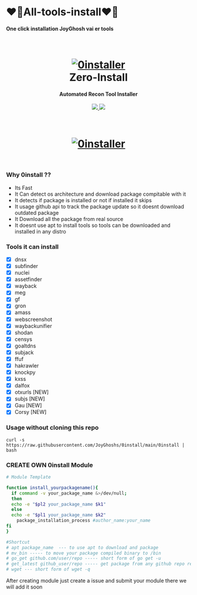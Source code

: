 # ❤️‍🔥All-tools-install❤️‍🔥

 #### One click installation  JoyGhosh vai er tools

 <h1 align="center">
  <br>
  <a href="https://github.com/JoyGhoshs/0install"><img src="https://i.ibb.co/sb1chvb/Screenshot-from-2021-03-18-02-41-09.png" alt="0installer"></a>
  <br>
    Zero-Install
  <br>
</h1>

<h4 align="center">Automated Recon Tool Installer</h4>
    <p align="center">
  <a href="https://github.com/joyghoshs/0install">
    <img src="https://img.shields.io/static/v1?label=Project&message=ZeroInstall&color=green">
  </a>
  <a href="https://twitter.com/0xjoyghosh">
      <img src="https://img.shields.io/twitter/follow/0xjoyghosh?style=social">
  </a>
</p>
<h1 align="center">
  <br>
  <a href="https://github.com/JoyGhoshs/0install"><img src="https://i.ibb.co/R7GyxxD/Screenshot-from-2021-03-18-03-07-47.png" alt="0installer"></a>
  <br>
  <br>
</h1>

### Why 0install ??

- Its Fast
- It Can detect os architecture and download package compitable with it
- It detects if package is installed or not if installed it skips
- It usage github api to track the package update so it doesnt download outdated package
- It Download all the package from real source
- It doesnt use apt to install tools so tools can be downloaded and installed in any distro

### Tools it can install
- [x] dnsx
- [x] subfinder
- [x] nuclei
- [x] assetfinder
- [x] wayback
- [x] meg
- [x] gf
- [x] gron
- [x] amass
- [x] webscreenshot
- [x] waybackunifier
- [x] shodan
- [x] censys
- [x] goaltdns
- [x] subjack
- [x] ffuf
- [x] hakrawler
- [x] knockpy
- [x] kxss
- [x] dalfox
- [x] otxurls [NEW] 
- [x] subjs [NEW] 
- [x] Gau [NEW]
- [x] Corsy [NEW] 

### Usage without cloning this repo
```
curl -s https://raw.githubusercontent.com/JoyGhoshs/0install/main/0install | bash
```
### CREATE OWN 0install Module
```bash
# Module Template

function install_yourpackagename(){
  if command -v your_package_name &>/dev/null;
  then
  echo -e "$pl2 your_package_name $k1"
  else
  echo -e "$pl1 your_package_name $k2"
    package_installation_process #author_name:your_name
fi
}

#Shortcut
# apt package_name  --- to use apt to download and package
# mv_bin ----- to move your package compiled binary to /bin
# go_get github.com/user/repo ----- short form of go get -u 
# get_latest github_user/repo ----- get package from any github repo relase page
# wget --- short form of wget -q

```
After creating module just create a issue and submit your module there we will add it soon

